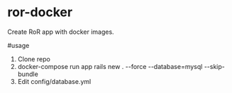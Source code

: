 # ror-docker
Create RoR app with docker images.


#usage
1. Clone repo
2. docker-compose run app rails new . --force  --database=mysql --skip-bundle
3. Edit config/database.yml

